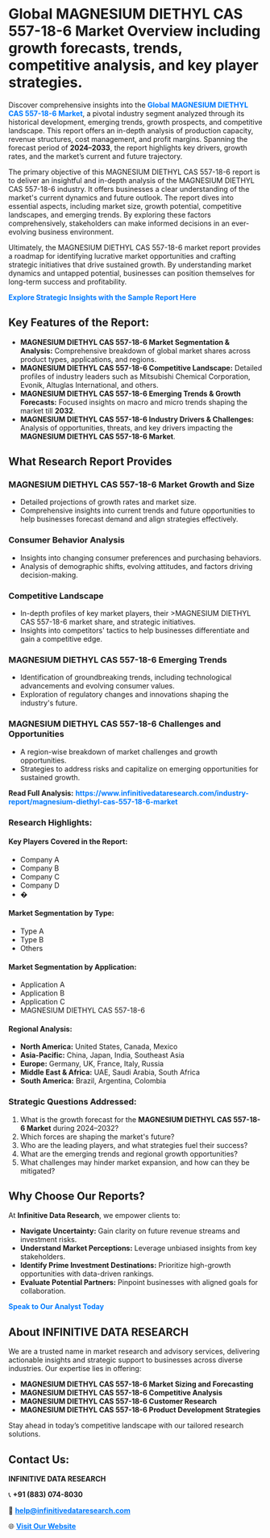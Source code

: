 <h1>Global MAGNESIUM DIETHYL CAS 557-18-6 Market Overview including growth forecasts, trends, competitive analysis, and key player strategies.</h1>
<p>
Discover comprehensive insights into the 
<a href="https://www.infinitivedataresearch.com/industry-report/magnesium-diethyl-cas-557-18-6-market" rel="dofollow" style="color: #007BFF; text-decoration: none;"><strong>Global MAGNESIUM DIETHYL CAS 557-18-6 Market</strong></a>, a pivotal industry segment analyzed through its historical development, emerging trends, growth prospects, and competitive landscape. This report offers an in-depth analysis of production capacity, revenue structures, cost management, and profit margins. Spanning the forecast period of <strong>2024–2033</strong>, the report highlights key drivers, growth rates, and the market’s current and future trajectory.
</p>
<p>
The primary objective of this MAGNESIUM DIETHYL CAS 557-18-6 report is to deliver an insightful and in-depth analysis of the MAGNESIUM DIETHYL CAS 557-18-6 industry. It offers businesses a clear understanding of the market's current dynamics and future outlook. The report dives into essential aspects, including market size, growth potential, competitive landscapes, and emerging trends. By exploring these factors comprehensively, stakeholders can make informed decisions in an ever-evolving business environment.
</p>
<p>
Ultimately, the MAGNESIUM DIETHYL CAS 557-18-6 market report provides a roadmap for identifying lucrative market opportunities and crafting strategic initiatives that drive sustained growth. By understanding market dynamics and untapped potential, businesses can position themselves for long-term success and profitability.
</p>
<p>
<a href="https://www.infinitivedataresearch.com/request-sample/reportId=103197" style="color: #007BFF; text-decoration: none;"><strong>Explore Strategic Insights with the Sample Report Here</strong></a>
</p>

<h2>Key Features of the Report:</h2>
<ul>
<li><strong>MAGNESIUM DIETHYL CAS 557-18-6 Market Segmentation & Analysis:</strong> Comprehensive breakdown of global market shares across product types, applications, and regions.</li>
<li><strong>MAGNESIUM DIETHYL CAS 557-18-6 Competitive Landscape:</strong> Detailed profiles of industry leaders such as Mitsubishi Chemical Corporation, Evonik, Altuglas International, and others.</li>
<li><strong>MAGNESIUM DIETHYL CAS 557-18-6 Emerging Trends & Growth Forecasts:</strong> Focused insights on macro and micro trends shaping the market till <strong>2032</strong>.</li>
<li><strong>MAGNESIUM DIETHYL CAS 557-18-6 Industry Drivers & Challenges:</strong> Analysis of opportunities, threats, and key drivers impacting the <strong>MAGNESIUM DIETHYL CAS 557-18-6 Market</strong>.</li>
</ul>

<h2>What Research Report Provides</h2>
<h3>MAGNESIUM DIETHYL CAS 557-18-6 Market Growth and Size</h3>
<ul>
<li>Detailed projections of growth rates and market size.</li>
<li>Comprehensive insights into current trends and future opportunities to help businesses forecast demand and align strategies effectively.</li>
</ul>

<h3>Consumer Behavior Analysis</h3>
<ul>
<li>Insights into changing consumer preferences and purchasing behaviors.</li>
<li>Analysis of demographic shifts, evolving attitudes, and factors driving decision-making.</li>
</ul>

<h3>Competitive Landscape</h3>
<ul>
<li>In-depth profiles of key market players, their >MAGNESIUM DIETHYL CAS 557-18-6 market share, and strategic initiatives.</li>
<li>Insights into competitors' tactics to help businesses differentiate and gain a competitive edge.</li>
</ul>

<h3>MAGNESIUM DIETHYL CAS 557-18-6 Emerging Trends</h3>
<ul>
<li>Identification of groundbreaking trends, including technological advancements and evolving consumer values.</li>
<li>Exploration of regulatory changes and innovations shaping the industry's future.</li>
</ul>

<h3>MAGNESIUM DIETHYL CAS 557-18-6 Challenges and Opportunities</h3>
<ul>
<li>A region-wise breakdown of market challenges and growth opportunities.</li>
<li>Strategies to address risks and capitalize on emerging opportunities for sustained growth.</li>
</ul>
<p><strong>Read Full Analysis:</strong> <a href="https://www.infinitivedataresearch.com/industry-report/magnesium-diethyl-cas-557-18-6-market" rel="dofollow" style="color: #007BFF; text-decoration: none;"><strong>https://www.infinitivedataresearch.com/industry-report/magnesium-diethyl-cas-557-18-6-market</strong></a></p>
<h3>Research Highlights:</h3>
<h4>Key Players Covered in the Report:</h4>
<ul><li>Company A</li><li>Company B</li><li>Company C</li><li>Company D</li><li>�</li></ul>
<h4>Market Segmentation by Type:</h4>
<ul><li>Type A</li><li>Type B</li><li>Others</li></ul>
<h4>Market Segmentation by Application:</h4>
<ul><li>Application A</li><li>Application B</li><li>Application C</li><li>MAGNESIUM DIETHYL CAS 557-18-6</li></ul>

<h4>Regional Analysis:</h4>
<ul>
<li><strong>North America:</strong> United States, Canada, Mexico</li>
<li><strong>Asia-Pacific:</strong> China, Japan, India, Southeast Asia</li>
<li><strong>Europe:</strong> Germany, UK, France, Italy, Russia</li>
<li><strong>Middle East & Africa:</strong> UAE, Saudi Arabia, South Africa</li>
<li><strong>South America:</strong> Brazil, Argentina, Colombia</li>
</ul>

<h3>Strategic Questions Addressed:</h3>
<ol>
<li>What is the growth forecast for the <strong>MAGNESIUM DIETHYL CAS 557-18-6 Market</strong> during 2024–2032?</li>
<li>Which forces are shaping the market's future?</li>
<li>Who are the leading players, and what strategies fuel their success?</li>
<li>What are the emerging trends and regional growth opportunities?</li>
<li>What challenges may hinder market expansion, and how can they be mitigated?</li>
</ol>

<h2>Why Choose Our Reports?</h2>
<p>At <strong>Infinitive Data Research</strong>, we empower clients to:</p>
<ul>
<li><strong>Navigate Uncertainty:</strong> Gain clarity on future revenue streams and investment risks.</li>
<li><strong>Understand Market Perceptions:</strong> Leverage unbiased insights from key stakeholders.</li>
<li><strong>Identify Prime Investment Destinations:</strong> Prioritize high-growth opportunities with data-driven rankings.</li>
<li><strong>Evaluate Potential Partners:</strong> Pinpoint businesses with aligned goals for collaboration.</li>
</ul>
<p><a href="https://www.infinitivedataresearch.com/industry-report/magnesium-diethyl-cas-557-18-6-market" rel="dofollow" style="color: #007BFF; text-decoration: none;"><strong>Speak to Our Analyst Today</strong></a></p>

<h2>About INFINITIVE DATA RESEARCH</h2>
<p>We are a trusted name in market research and advisory services, delivering actionable insights and strategic support to businesses across diverse industries. Our expertise lies in offering:</p>
<ul>
<li><strong>MAGNESIUM DIETHYL CAS 557-18-6 Market Sizing and Forecasting</strong></li>
<li><strong>MAGNESIUM DIETHYL CAS 557-18-6 Competitive Analysis</strong></li>
<li><strong>MAGNESIUM DIETHYL CAS 557-18-6 Customer Research</strong></li>
<li><strong>MAGNESIUM DIETHYL CAS 557-18-6 Product Development Strategies</strong></li>
</ul>
<p>Stay ahead in today’s competitive landscape with our tailored research solutions.</p>

<h2>Contact Us:</h2>
<p><strong>INFINITIVE DATA RESEARCH</strong></p>
<p>📞 <strong>+91 (883) 074-8030</strong></p>
<p>📧 <strong><a href="mailto:help@infinitivedataresearch.com" style="color: #007BFF;">help@infinitivedataresearch.com</a></strong></p>
<p>🌐 <strong><a href="https://www.infinitivedataresearch.com" rel="dofollow" style="color: #007BFF;">Visit Our Website</a></strong></p>
